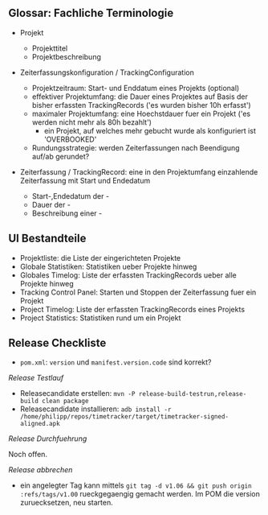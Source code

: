 Glossar: Fachliche Terminologie
-------------------------------

* Projekt
    * Projekttitel
    * Projektbeschreibung
    
* Zeiterfassungskonfiguration / TrackingConfiguration
    * Projektzeitraum: Start- und Enddatum eines Projekts (optional) 
    * effektiver Projektumfang: die Dauer eines Projektes auf Basis der bisher erfassten TrackingRecords ('es wurden bisher 10h erfasst')
    * maximaler Projektumfang: eine Hoechstdauer fuer ein Projekt ('es werden nicht mehr als 80h bezahlt')
        * ein Projekt, auf welches mehr gebucht wurde als konfiguriert ist 'OVERBOOKED'
    * Rundungsstrategie: werden Zeiterfassungen nach Beendigung auf/ab gerundet?
    
* Zeiterfassung / TrackingRecord: eine in den Projektumfang einzahlende Zeiterfassung mit Start und Endedatum
    * Start-,Endedatum der -
    * Dauer der -
    * Beschreibung einer -

UI Bestandteile
---------------

* Projektliste: die Liste der eingerichteten Projekte
* Globale Statistiken: Statistiken ueber Projekte hinweg
* Globales Timelog: Liste der erfassten TrackingRecords ueber alle Projekte hinweg
* Tracking Control Panel: Starten und Stoppen der Zeiterfassung fuer ein Projekt
* Project Timelog: Liste der erfassten TrackingRecords eines Projekts
* Project Statistics: Statistiken rund um ein Projekt

Release Checkliste
------------------

* `pom.xml`: `version` und `manifest.version.code` sind korrekt?

_Release Testlauf_

* Releasecandidate erstellen: `mvn -P release-build-testrun,release-build clean package`
* Releasecandidate installieren: `adb install -r /home/philipp/repos/timetracker/target/timetracker-signed-aligned.apk`

_Release Durchfuehrung_

Noch offen.

_Release abbrechen_

* ein angelegter Tag kann mittels `git tag -d v1.06 && git push origin :refs/tags/v1.00` rueckgegaengig gemacht werden. Im POM die version zuruecksetzen, neu starten.